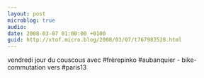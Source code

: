 ```yaml
---
layout: post
microblog: true
audio: 
date: 2008-03-07 01:00:00 +0100
guid: http://xtof.micro.blog/2008/03/07/t767983528.html
---
```

vendredi jour du couscous avec #frèrepinko #aubanquier - bike-commutation vers #paris13
